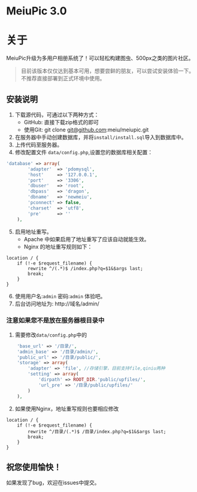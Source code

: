MeiuPic 3.0
=======

# 关于
MeiuPic升级为多用户相册系统了！可以轻松构建图虫、500px之类的图片社区。

> 目前该版本仅仅达到基本可用，想要尝鲜的朋友，可以尝试安装体验一下。不推荐直接部署到正式环境中使用。

## 安装说明


1. 下载源代码，可通过以下两种方式：
    - GitHub: 直接下载zip格式的即可
    - 使用Git: git clone git@github.com:meiu/meiupic.git
2. 在服务器中手动创建数据库，并将`install/install.sql`导入到数据库中。
3. 上传代码至服务器。
4. 修改配置文件 `data/config.php`,设置您的数据库相关配置：
```php
'database' => array(
        'adapter'  => 'pdomysql',
        'host'     => '127.0.0.1',
        'port'     => '3306',
        'dbuser'   => 'root',
        'dbpass'   => 'dragon',
        'dbname'   => 'newmeiu',
        'pconnect' => false,
        'charset'  => 'utf8',
        'pre'      => ''
    ),
```
5. 启用地址重写。 
    - Apache 中如果启用了地址重写了应该自动就能生效。
    - Nginx 的地址重写规则如下：
```
location / {
    if (!-e $request_filename) {
        rewrite ^/(.*)$ /index.php?q=$1&$args last;
        break;
    }
}
```
6. 使用用户名:`admin` 密码:`admin` 体验吧。
7. 后台访问地址为: http://域名/admin/

### 注意如果您不是放在服务器根目录中

1. 需要修改`data/config.php`中的
```php
    'base_url' => '/目录/',
    'admin_base' => '/目录/admin/',
    'public_url' => '/目录/public/',
    'storage' => array(
        'adapter' => 'file', //存储引擎，目前支持file,qiniu两种
        'setting' => array(
            'dirpath' => ROOT_DIR.'public/upfiles/',
            'url_pre' => '/目录/public/upfiles/'
        )
    ),
```
2. 如果使用Nginx，地址重写规则也要相应修改
```
location / {
    if (!-e $request_filename) {
        rewrite ^/目录/(.*)$ /目录/index.php?q=$1&$args last;
        break;
    }
}
```

## 祝您使用愉快！
如果发现了bug，欢迎在issues中提交。